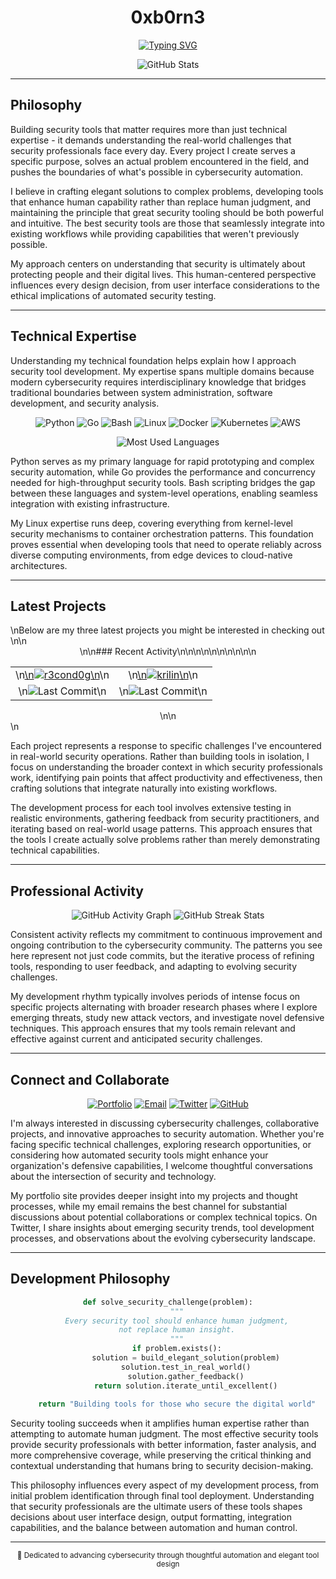 <div align="center">

# 0xb0rn3

[![Typing SVG](https://readme-typing-svg.herokuapp.com?font=JetBrains+Mono&weight=300&size=18&duration=3000&pause=1000&color=6C7B95&center=true&vCenter=true&width=500&lines=Security+Engineer;Tool+Developer;System+Architect;Cybersecurity+Automation+Specialist)](https://git.io/typing-svg)

<div align="center">
  <img src="https://github-readme-stats.vercel.app/api?username=0xb0rn3&show_icons=true&theme=tokyonight&hide_border=true&bg_color=0D1117&title_color=6C7B95&icon_color=58A6FF&text_color=8B949E&count_private=true" alt="GitHub Stats" />
</div>

</div>

---

## Philosophy

Building security tools that matter requires more than just technical expertise - it demands understanding the real-world challenges that security professionals face every day. Every project I create serves a specific purpose, solves an actual problem encountered in the field, and pushes the boundaries of what's possible in cybersecurity automation.

I believe in crafting elegant solutions to complex problems, developing tools that enhance human capability rather than replace human judgment, and maintaining the principle that great security tooling should be both powerful and intuitive. The best security tools are those that seamlessly integrate into existing workflows while providing capabilities that weren't previously possible.

My approach centers on understanding that security is ultimately about protecting people and their digital lives. This human-centered perspective influences every design decision, from user interface considerations to the ethical implications of automated security testing.

---

## Technical Expertise

Understanding my technical foundation helps explain how I approach security tool development. My expertise spans multiple domains because modern cybersecurity requires interdisciplinary knowledge that bridges traditional boundaries between system administration, software development, and security analysis.

<div align="center">

![Python](https://img.shields.io/badge/Python-0D1117?style=flat-square&logo=python&logoColor=6C7B95)
![Go](https://img.shields.io/badge/Go-0D1117?style=flat-square&logo=go&logoColor=6C7B95)
![Bash](https://img.shields.io/badge/Bash-0D1117?style=flat-square&logo=gnu-bash&logoColor=6C7B95)
![Linux](https://img.shields.io/badge/Linux-0D1117?style=flat-square&logo=linux&logoColor=6C7B95)
![Docker](https://img.shields.io/badge/Docker-0D1117?style=flat-square&logo=docker&logoColor=6C7B95)
![Kubernetes](https://img.shields.io/badge/Kubernetes-0D1117?style=flat-square&logo=kubernetes&logoColor=6C7B95)
![AWS](https://img.shields.io/badge/AWS-0D1117?style=flat-square&logo=amazonaws&logoColor=6C7B95)

<img src="https://github-readme-stats.vercel.app/api/top-langs/?username=0xb0rn3&layout=compact&theme=tokyonight&hide_border=true&bg_color=0D1117&title_color=6C7B95&text_color=8B949E&langs_count=8" alt="Most Used Languages"/>

</div>

Python serves as my primary language for rapid prototyping and complex security automation, while Go provides the performance and concurrency needed for high-throughput security tools. Bash scripting bridges the gap between these languages and system-level operations, enabling seamless integration with existing infrastructure.

My Linux expertise runs deep, covering everything from kernel-level security mechanisms to container orchestration patterns. This foundation proves essential when developing tools that need to operate reliably across diverse computing environments, from edge devices to cloud-native architectures.

---

## Latest Projects

<!-- LATEST-PROJECTS-START -->\nBelow are my three latest projects you might be interested in checking out \n\n<div align="center">\n\n### Recent Activity\n\n<table>\n<tr>\n<td align="center">\n<a href="https://github.com/0xb0rn3/r3cond0g">\n<img src="https://github-readme-stats.vercel.app/api/pin/?username=0xb0rn3&repo=r3cond0g&theme=tokyonight&hide_border=true&bg_color=0D1117&title_color=6C7B95&text_color=8B949E" alt="r3cond0g"/>\n</a>\n</td>\n<td align="center">\n<a href="https://github.com/0xb0rn3/krilin">\n<img src="https://github-readme-stats.vercel.app/api/pin/?username=0xb0rn3&repo=krilin&theme=tokyonight&hide_border=true&bg_color=0D1117&title_color=6C7B95&text_color=8B949E" alt="krilin"/>\n</a>\n</td>\n</tr>\n<tr>\n<td align="center">\n<img src="https://img.shields.io/github/last-commit/0xb0rn3/r3cond0g?style=flat-square&color=6C7B95&bg_color=0D1117" alt="Last Commit"/>\n</td><td align="center">\n<img src="https://img.shields.io/github/last-commit/0xb0rn3/krilin?style=flat-square&color=6C7B95&bg_color=0D1117" alt="Last Commit"/>\n</td>\n</tr>\n</table>\n\n</div>\n<!-- LATEST-PROJECTS-END -->

Each project represents a response to specific challenges I've encountered in real-world security operations. Rather than building tools in isolation, I focus on understanding the broader context in which security professionals work, identifying pain points that affect productivity and effectiveness, then crafting solutions that integrate naturally into existing workflows.

The development process for each tool involves extensive testing in realistic environments, gathering feedback from security practitioners, and iterating based on real-world usage patterns. This approach ensures that the tools I create actually solve problems rather than merely demonstrating technical capabilities.

---

## Professional Activity

<div align="center">

<img src="https://github-readme-activity-graph.vercel.app/graph?username=0xb0rn3&theme=tokyo-night&hide_border=true&bg_color=0D1117&color=6C7B95&line=58A6FF&point=8B949E" alt="GitHub Activity Graph"/>

<img src="https://github-readme-streak-stats.herokuapp.com/?user=0xb0rn3&theme=tokyonight&hide_border=true&background=0D1117&stroke=6C7B95&ring=58A6FF&fire=58A6FF&currStreakLabel=6C7B95" alt="GitHub Streak Stats"/>

</div>

Consistent activity reflects my commitment to continuous improvement and ongoing contribution to the cybersecurity community. The patterns you see here represent not just code commits, but the iterative process of refining tools, responding to user feedback, and adapting to evolving security challenges.

My development rhythm typically involves periods of intense focus on specific projects alternating with broader research phases where I explore emerging threats, study new attack vectors, and investigate novel defensive techniques. This approach ensures that my tools remain relevant and effective against current and anticipated security challenges.

---

## Connect and Collaborate

<div align="center">

[![Portfolio](https://img.shields.io/badge/Portfolio-0D1117?style=for-the-badge&logo=firefox&logoColor=6C7B95)](https://0xb0rn3.github.io)
[![Email](https://img.shields.io/badge/Email-0D1117?style=for-the-badge&logo=protonmail&logoColor=6C7B95)](mailto:q4n0@proton.me)
[![Twitter](https://img.shields.io/badge/Twitter-0D1117?style=for-the-badge&logo=x&logoColor=6C7B95)](https://x.com/0xbv1)
[![GitHub](https://img.shields.io/badge/GitHub-0D1117?style=for-the-badge&logo=github&logoColor=6C7B95)](https://github.com/0xb0rn3)

</div>

I'm always interested in discussing cybersecurity challenges, collaborative projects, and innovative approaches to security automation. Whether you're facing specific technical challenges, exploring research opportunities, or considering how automated security tools might enhance your organization's defensive capabilities, I welcome thoughtful conversations about the intersection of security and technology.

My portfolio site provides deeper insight into my projects and thought processes, while my email remains the best channel for substantial discussions about potential collaborations or complex technical topics. On Twitter, I share insights about emerging security trends, tool development processes, and observations about the evolving cybersecurity landscape.

---

## Development Philosophy

<div align="center">

```python
def solve_security_challenge(problem):
    """
    Every security tool should enhance human judgment,
    not replace human insight.
    """
    if problem.exists():
        solution = build_elegant_solution(problem)
        solution.test_in_real_world()
        solution.gather_feedback()
        return solution.iterate_until_excellent()
    
    return "Building tools for those who secure the digital world"
```

</div>

Security tooling succeeds when it amplifies human expertise rather than attempting to automate human judgment. The most effective security tools provide security professionals with better information, faster analysis, and more comprehensive coverage, while preserving the critical thinking and contextual understanding that humans bring to security decision-making.

This philosophy influences every aspect of my development process, from initial problem identification through final tool deployment. Understanding that security professionals are the ultimate users of these tools shapes decisions about user interface design, output formatting, integration capabilities, and the balance between automation and human control.

---

<div align="center">

<sub>🔐 Dedicated to advancing cybersecurity through thoughtful automation and elegant tool design</sub>

</div>

